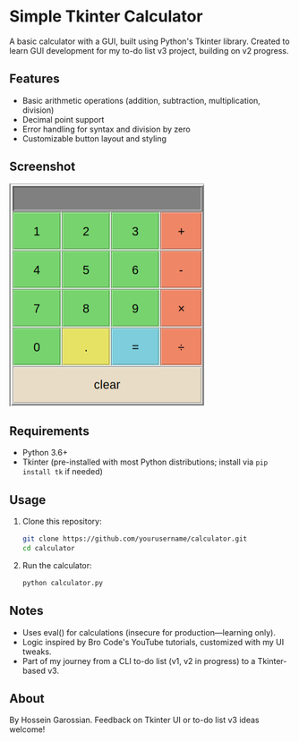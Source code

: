 # Simple Tkinter Calculator

A basic calculator with a GUI, built using Python's Tkinter library. Created to learn GUI development for my to-do list v3 project, building on v2 progress.

## Features
- Basic arithmetic operations (addition, subtraction, multiplication, division)
- Decimal point support
- Error handling for syntax and division by zero
- Customizable button layout and styling

## Screenshot
![Calculator Screenshot](c1.png)

## Requirements
- Python 3.6+
- Tkinter (pre-installed with most Python distributions; install via `pip install tk` if needed)

## Usage

1. Clone this repository:
    ```sh
    git clone https://github.com/yourusername/calculator.git
    cd calculator
    ```
2. Run the calculator:
    ```sh
    python calculator.py
    ```

## Notes

- Uses eval() for calculations (insecure for production—learning only).
- Logic inspired by Bro Code's YouTube tutorials, customized with my UI tweaks.
- Part of my journey from a CLI to-do list (v1, v2 in progress) to a Tkinter-based v3.


## About

By Hossein Garossian. Feedback on Tkinter UI or to-do list v3 ideas welcome!
